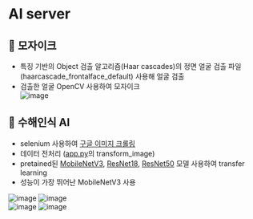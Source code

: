 # AI server
## 👨 모자이크 
- 특징 기반의 Object 검출 알고리즘(Haar cascades)의 정면 얼굴 검출 파일(haarcascade_frontalface_default) 사용해 얼굴 검출 
- 검출한 얼굴 OpenCV 사용하여 모자이크 <br>
![image](https://user-images.githubusercontent.com/76814748/205234577-f7c342ed-0d36-4438-80dd-5c4887278b77.png)


## 🌊 수해인식 AI
- selenium 사용하여 <a href = "https://github.com/gooddeLink/Flask/blob/main/jupyter_notebooks/%EA%B5%AC%EA%B8%80_%EC%9D%B4%EB%AF%B8%EC%A7%80_%ED%81%AC%EB%A1%A4%EB%A7%81.ipynb"> 구글 이미지 크롤링</a>
- 데이터 전처리 (<a href = "https://github.com/gooddeLink/Flask/blob/main/app.py">app.py</a>의 transform_image)
- pretained된 <a href = "https://github.com/gooddeLink/Flask/blob/main/jupyter_notebooks/mobilenetv3_train.ipynb">MobileNetV3</a>, <a href = "https://github.com/gooddeLink/Flask/blob/main/jupyter_notebooks/resnet18_train.ipynb">ResNet18</a>, <a href = "https://github.com/gooddeLink/Flask/blob/main/jupyter_notebooks/pytorch_project_resnet50.ipynb">ResNet50</a> 모델 사용하여 transfer learning
- 성능이 가장 뛰어난 MobileNetV3 사용 <br>


![image](https://user-images.githubusercontent.com/76814748/205241624-52127eda-52f6-4b42-a49b-417c1b6d59f3.png)
![image](https://user-images.githubusercontent.com/76814748/205244212-2d390bad-8e3e-482b-b111-1d9b2fc21129.png)
<br>
![image](https://user-images.githubusercontent.com/76814748/205241951-274dc51b-ddf4-41e1-8977-17323b0191f7.png)
![image](https://user-images.githubusercontent.com/76814748/205239648-88c38e5e-42cd-413d-a514-8d3bfbbb8df2.png)


